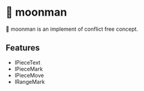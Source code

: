 # 🧣 moonman

🧣 moonman is an implement of conflict free concept.

## Features

- IPieceText
- IPieceMark
- IPieceMove
- IRangeMark
